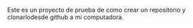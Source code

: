 Este es un proyecto de prueba de como crear un repositorio y clonarlodesde github a mi computadora. 
